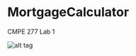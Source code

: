 # MortgageCalculator
CMPE 277 Lab 1

![alt tag](https://github.com/nkukday/MortgageCalculator/tree/master/screenshots/nexus_tab_1.png)
